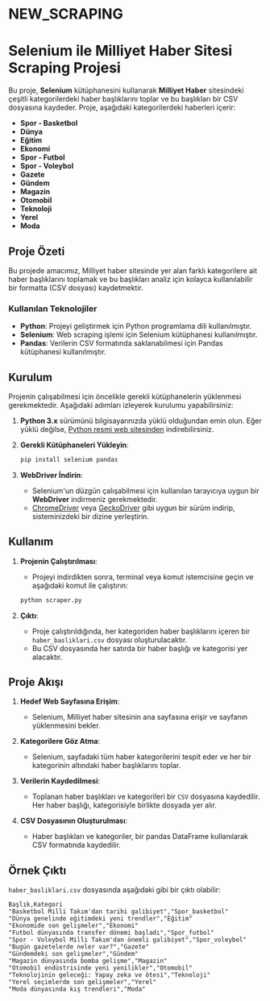 # NEW_SCRAPING
# Selenium ile Milliyet Haber Sitesi Scraping Projesi

Bu proje, **Selenium** kütüphanesini kullanarak **Milliyet Haber** sitesindeki çeşitli kategorilerdeki haber başlıklarını toplar ve bu başlıkları bir CSV dosyasına kaydeder. Proje, aşağıdaki kategorilerdeki haberleri içerir:

- **Spor - Basketbol**
- **Dünya**
- **Eğitim**
- **Ekonomi**
- **Spor - Futbol**
- **Spor - Voleybol**
- **Gazete**
- **Gündem**
- **Magazin**
- **Otomobil**
- **Teknoloji**
- **Yerel**
- **Moda**

## Proje Özeti

Bu projede amacımız, Milliyet haber sitesinde yer alan farklı kategorilere ait haber başlıklarını toplamak ve bu başlıkları analiz için kolayca kullanılabilir bir formatta (CSV dosyası) kaydetmektir.

### Kullanılan Teknolojiler

- **Python**: Projeyi geliştirmek için Python programlama dili kullanılmıştır.
- **Selenium**: Web scraping işlemi için Selenium kütüphanesi kullanılmıştır.
- **Pandas**: Verilerin CSV formatında saklanabilmesi için Pandas kütüphanesi kullanılmıştır.

## Kurulum

Projenin çalışabilmesi için öncelikle gerekli kütüphanelerin yüklenmesi gerekmektedir. Aşağıdaki adımları izleyerek kurulumu yapabilirsiniz:

1. **Python 3.x** sürümünü bilgisayarınızda yüklü olduğundan emin olun. Eğer yüklü değilse, [Python resmi web sitesinden](https://www.python.org/downloads/) indirebilirsiniz.
   
2. **Gerekli Kütüphaneleri Yükleyin**:

    ```bash
    pip install selenium pandas
    ```

3. **WebDriver İndirin**:
   - Selenium'un düzgün çalışabilmesi için kullanılan tarayıcıya uygun bir **WebDriver** indirmeniz gerekmektedir.
   - [ChromeDriver](https://sites.google.com/a/chromium.org/chromedriver/) veya [GeckoDriver](https://github.com/mozilla/geckodriver) gibi uygun bir sürüm indirip, sisteminizdeki bir dizine yerleştirin.

## Kullanım

1. **Projenin Çalıştırılması**:
   - Projeyi indirdikten sonra, terminal veya komut istemcisine geçin ve aşağıdaki komut ile çalıştırın:

    ```bash
    python scraper.py
    ```

2. **Çıktı**:
   - Proje çalıştırıldığında, her kategoriden haber başlıklarını içeren bir `haber_basliklari.csv` dosyası oluşturulacaktır.
   - Bu CSV dosyasında her satırda bir haber başlığı ve kategorisi yer alacaktır.

## Proje Akışı

1. **Hedef Web Sayfasına Erişim**:
   - Selenium, Milliyet haber sitesinin ana sayfasına erişir ve sayfanın yüklenmesini bekler.

2. **Kategorilere Göz Atma**:
   - Selenium, sayfadaki tüm haber kategorilerini tespit eder ve her bir kategorinin altındaki haber başlıklarını toplar.

3. **Verilerin Kaydedilmesi**:
   - Toplanan haber başlıkları ve kategorileri bir `CSV` dosyasına kaydedilir. Her haber başlığı, kategorisiyle birlikte dosyada yer alır.

4. **CSV Dosyasının Oluşturulması**:
   - Haber başlıkları ve kategoriler, bir pandas DataFrame kullanılarak CSV formatında kaydedilir.

## Örnek Çıktı

`haber_basliklari.csv` dosyasında aşağıdaki gibi bir çıktı olabilir:

```csv
Başlık,Kategori
"Basketbol Milli Takım'dan tarihi galibiyet","Spor_basketbol"
"Dünya genelinde eğitimdeki yeni trendler","Eğitim"
"Ekonomide son gelişmeler","Ekonomi"
"Futbol dünyasında transfer dönemi başladı","Spor_futbol"
"Spor - Voleybol Milli Takım'dan önemli galibiyet","Spor_voleybol"
"Bugün gazetelerde neler var?","Gazete"
"Gündemdeki son gelişmeler","Gündem"
"Magazin dünyasında bomba gelişme","Magazin"
"Otomobil endüstrisinde yeni yenilikler","Otomobil"
"Teknolojinin geleceği: Yapay zeka ve ötesi","Teknoloji"
"Yerel seçimlerde son gelişmeler","Yerel"
"Moda dünyasında kış trendleri","Moda"
